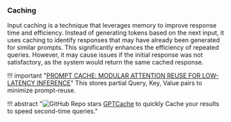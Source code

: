 ### Caching

Input caching is a technique that leverages memory to improve response time and efficiency. Instead of generating tokens based on the next input, it uses caching to identify responses that may have already been generated for similar prompts. This significantly enhances the efficiency of repeated queries. However, it may cause issues if the initial response was not satisfactory, as the system would return the same cached response.

!!! important "[PROMPT CACHE: MODULAR ATTENTION REUSE FOR LOW-LATENCY INFERENCE](https://arxiv.org/pdf/2311.04934.pdf)"
    This stores partial Query, Key, Value pairs to minimize prompt-reuse. 
    

!!! abstract "![GitHub Repo stars](https://badgen.net/github/stars/zilliztech/GPTCache) [GPTCache](https://github.com/zilliztech/GPTCache) to quickly Cache your results to speed second-time queries."